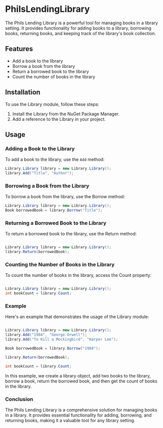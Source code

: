# PhilsLendingLibrary

The Phils Lending Library is a powerful tool for managing books in a library setting. It provides functionality for adding books to a library, borrowing books, returning books, and keeping track of the library's book collection.

## Features

- Add a book to the library
- Borrow a book from the library
- Return a borrowed book to the library
- Count the number of books in the library

## Installation

To use the Library module, follow these steps:

1. Install the Library from the NuGet Package Manager.
2. Add a reference to the Library in your project.

## Usage

### Adding a Book to the Library

To add a book to the library, use the `Add` method:

```csharp
Library.Library library = new Library.Library();
library.Add("Title", "Author");
```

### Borrowing a Book from the Library
To borrow a book from the library, use the Borrow method:

```csharp
Library.Library library = new Library.Library();
Book borrowedBook = library.Borrow("Title");
```
### Returning a Borrowed Book to the Library
To return a borrowed book to the library, use the Return method:

```csharp

Library.Library library = new Library.Library();
library.Return(borrowedBook);
```
### Counting the Number of Books in the Library
To count the number of books in the library, access the Count property:

```csharp

Library.Library library = new Library.Library();
int bookCount = library.Count;
```
### Example
Here's an example that demonstrates the usage of the Library module:

```csharp

Library.Library library = new Library.Library();
library.Add("1984", "George Orwell");
library.Add("To Kill a Mockingbird", "Harper Lee");

Book borrowedBook = library.Borrow("1984");

library.Return(borrowedBook);

int bookCount = library.Count;
```
In this example, we create a library object, add two books to the library, borrow a book, return the borrowed book, and then get the count of books in the library.

### Conclusion
The Phils Lending Library is a comprehensive solution for managing books in a library. It provides essential functionality for adding, borrowing, and returning books, making it a valuable tool for any library setting.


